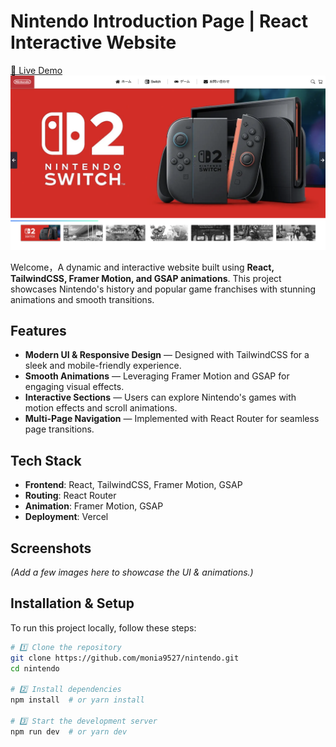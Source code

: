 # Nintendo Introduction Page | React Interactive Website
[🔗 Live Demo](https://nintendo-ochre.vercel.app)
![Nintendo Screenshot](https://github.com/monia9527/nintendo/blob/main/src/assets/Screenshot.png?raw=true)



Welcome，A dynamic and interactive website built using **React, TailwindCSS, Framer Motion, and GSAP animations**. This project showcases Nintendo's history and popular game franchises with stunning animations and smooth transitions.

##  Features
-  **Modern UI & Responsive Design** — Designed with TailwindCSS for a sleek and mobile-friendly experience.
-  **Smooth Animations** — Leveraging Framer Motion and GSAP for engaging visual effects.
-  **Interactive Sections** — Users can explore Nintendo's games with motion effects and scroll animations.
-  **Multi-Page Navigation** — Implemented with React Router for seamless page transitions.

##  Tech Stack
- **Frontend**: React, TailwindCSS, Framer Motion, GSAP
- **Routing**: React Router
- **Animation**: Framer Motion, GSAP
- **Deployment**: Vercel

##  Screenshots
*(Add a few images here to showcase the UI & animations.)*

##  Installation & Setup
To run this project locally, follow these steps:

```sh
# 1️⃣ Clone the repository
git clone https://github.com/monia9527/nintendo.git
cd nintendo

# 2️⃣ Install dependencies
npm install  # or yarn install

# 3️⃣ Start the development server
npm run dev  # or yarn dev
